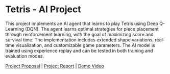 # Tetris - AI Project

This project implements an AI agent that learns to play Tetris using Deep Q-Learning (DQN). The agent learns optimal strategies for piece placement through reinforcement learning, with the goal of maximizing score and survival time. The implementation includes extended shape variations, real-time visualization, and customizable game parameters. The AI model is trained using experience replay and can be tested in both training and evaluation modes.

[Project Proposal](https://docs.google.com/document/d/1QK3IInobPcI9b-7iwtHxLA0Y6g81a1dShN7_srJf07c/edit?usp=sharing) | [Project Report](https://docs.google.com/document/d/1iTei7vXHYQECro4H9AgwAhI336-rQ59xR7BF-lLH9bw/edit?usp=sharing) | [Demo Video](https://drive.google.com/file/d/1CH5uKngMsXFNd13nJMqOckwJOFUc9haj/view?usp=sharing)